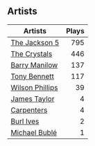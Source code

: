 ## Artists
Artists | Plays 
----- | -----: 
[The Jackson 5](/artists/the-jackson-5-35053) | 795
[The Crystals](/artists/the-crystals-988) | 446
[Barry Manilow](/artists/barry-manilow-31897) | 137
[Tony Bennett](/artists/tony-bennett-2564) | 117
[Wilson Phillips](/artists/wilson-phillips-29912) | 39
[James Taylor](/artists/james-taylor-5709) | 4
[Carpenters](/artists/carpenters-39303) | 4
[Burl Ives](/artists/burl-ives-1117) | 2
[Michael Bublé](/artists/michael-buble-58319) | 1

